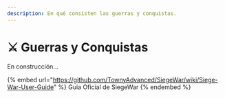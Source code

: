 ```yaml
---
description: En qué consisten las guerras y conquistas.
---
```


# ⚔ Guerras y Conquistas

En construcción...

{% embed url="https://github.com/TownyAdvanced/SiegeWar/wiki/Siege-War-User-Guide" %}
Guia Oficial de SiegeWar
{% endembed %}

